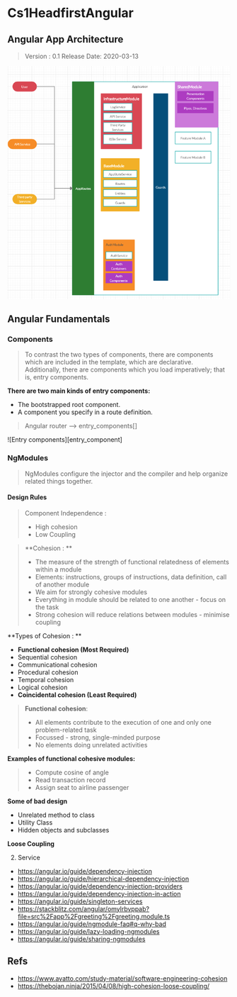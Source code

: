 # Cs1HeadfirstAngular

## Angular App Architecture

> Version : 0.1
> Release Date: 2020-03-13

![Angular App Architecture](./assets/angular-app-architecture.png)

## Angular Fundamentals

### Components

> To contrast the two types of components, there are components which are included in the template, which are declarative. Additionally, there are components which you load imperatively; that is, entry components.

**There are two main kinds of entry components:**

- The bootstrapped root component.
- A component you specify in a route definition.

> Angular router --> entry_components[]

![Entry components][entry_component]

### NgModules

> NgModules configure the injector and the compiler and help organize related things together.

#### Design Rules

> Component Independence : 
> - High cohesion
> - Low Coupling

> **Cohesion : **
> - The measure of the strength of functional relatedness of elements within a module
> - Elements: instructions, groups of instructions, data definition, call of another module
> - We aim for strongly cohesive modules
> - Everything in module should be related to one another - focus on the task
> - Strong cohesion will reduce relations between modules - minimise coupling

**Types of Cohesion : **

- **Functional cohesion (Most Required)**
- Sequential cohesion
- Communicational cohesion
- Procedural cohesion
- Temporal cohesion
- Logical cohesion
- **Coincidental cohesion (Least Required)**

> **Functional cohesion**:
> 
> - All elements contribute to the execution of one and only one problem-related task
> - Focussed - strong, single-minded purpose
> - No elements doing unrelated activities

**Examples of functional cohesive modules:**
> 
> - Compute cosine of angle
> - Read transaction record
> - Assign seat to airline passenger

**Some of bad design**

- Unrelated method to class
- Utility Class
- Hidden objects and subclasses

**Loose Coupling**



2. Service

- https://angular.io/guide/dependency-injection
- https://angular.io/guide/hierarchical-dependency-injection
- https://angular.io/guide/dependency-injection-providers
- https://angular.io/guide/dependency-injection-in-action
- https://angular.io/guide/singleton-services
- https://stackblitz.com/angular/omylrbvppab?file=src%2Fapp%2Fgreeting%2Fgreeting.module.ts
- https://angular.io/guide/ngmodule-faq#q-why-bad
- https://angular.io/guide/lazy-loading-ngmodules
- https://angular.io/guide/sharing-ngmodules


## Refs

- https://www.avatto.com/study-material/software-engineering-cohesion
- https://thebojan.ninja/2015/04/08/high-cohesion-loose-coupling/


[entry_components]: ./assets/entry-components.png
